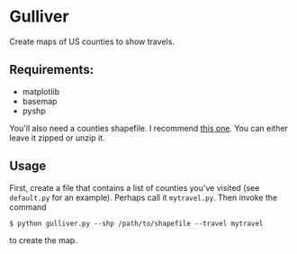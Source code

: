 # Gulliver
Create maps of US counties to show travels.

## Requirements:
* matplotlib
* basemap
* pyshp

You'll also need a counties shapefile. I recommend [this one](ftp://ftp2.census.gov/geo/tiger/TIGER2016/COUNTY/tl_2016_us_county.zip).
You can either leave it zipped or unzip it.

## Usage
First, create a file that contains a list of counties you've visited (see `default.py` for an example). Perhaps call it `mytravel.py`.
Then invoke the command

`$ python gulliver.py --shp /path/to/shapefile --travel mytravel`

to create the map.
